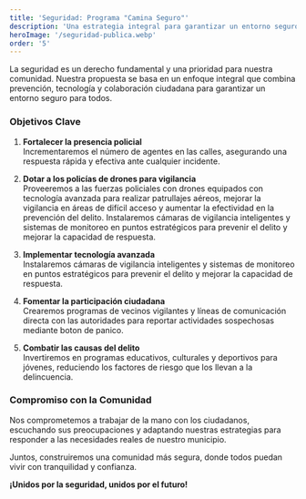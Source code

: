 ```yaml
---
title: 'Seguridad: Programa "Camina Seguro"'
description: 'Una estrategia integral para garantizar un entorno seguro mediante prevención, tecnología y colaboración ciudadana.'
heroImage: '/seguridad-publica.webp'
order: '5'
---
```



La seguridad es un derecho fundamental y una prioridad para nuestra comunidad. Nuestra propuesta se basa en un enfoque integral que combina prevención, tecnología y colaboración ciudadana para garantizar un entorno seguro para todos.

### Objetivos Clave

1. **Fortalecer la presencia policial**  
    Incrementaremos el número de agentes en las calles, asegurando una respuesta rápida y efectiva ante cualquier incidente.
2. **Dotar a los policías de drones para vigilancia**  
    Proveeremos a las fuerzas policiales con drones equipados con tecnología avanzada para realizar patrullajes aéreos, mejorar la vigilancia en áreas de difícil acceso y aumentar la efectividad en la prevención del delito.
    Instalaremos cámaras de vigilancia inteligentes y sistemas de monitoreo en puntos estratégicos para prevenir el delito y mejorar la capacidad de respuesta.
3. **Implementar tecnología avanzada**  
    Instalaremos cámaras de vigilancia inteligentes y sistemas de monitoreo en puntos estratégicos para prevenir el delito y mejorar la capacidad de respuesta.

4. **Fomentar la participación ciudadana**  
    Crearemos programas de vecinos vigilantes y líneas de comunicación directa con las autoridades para reportar actividades sospechosas mediante boton de panico.

5. **Combatir las causas del delito**  
    Invertiremos en programas educativos, culturales y deportivos para jóvenes, reduciendo los factores de riesgo que los llevan a la delincuencia.

### Compromiso con la Comunidad

Nos comprometemos a trabajar de la mano con los ciudadanos, escuchando sus preocupaciones y adaptando nuestras estrategias para responder a las necesidades reales de nuestro municipio.

Juntos, construiremos una comunidad más segura, donde todos puedan vivir con tranquilidad y confianza.

**¡Unidos por la seguridad, unidos por el futuro!**
